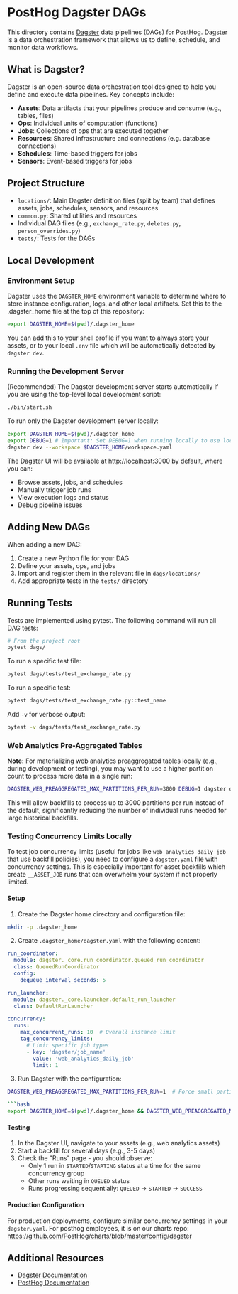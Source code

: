 # PostHog Dagster DAGs

This directory contains [Dagster](https://dagster.io/) data pipelines (DAGs) for PostHog. Dagster is a data orchestration framework that allows us to define, schedule, and monitor data workflows.

## What is Dagster?

Dagster is an open-source data orchestration tool designed to help you define and execute data pipelines. Key concepts include:

-   **Assets**: Data artifacts that your pipelines produce and consume (e.g., tables, files)
-   **Ops**: Individual units of computation (functions)
-   **Jobs**: Collections of ops that are executed together
-   **Resources**: Shared infrastructure and connections (e.g. database connections)
-   **Schedules**: Time-based triggers for jobs
-   **Sensors**: Event-based triggers for jobs

## Project Structure

-   `locations/`: Main Dagster definition files (split by team) that defines assets, jobs, schedules, sensors, and resources
-   `common.py`: Shared utilities and resources
-   Individual DAG files (e.g., `exchange_rate.py`, `deletes.py`, `person_overrides.py`)
-   `tests/`: Tests for the DAGs

## Local Development

### Environment Setup

Dagster uses the `DAGSTER_HOME` environment variable to determine where to store instance configuration, logs, and other local artifacts. Set this to the .dagster_home file at the top of this repository:

```bash
export DAGSTER_HOME=$(pwd)/.dagster_home
```

You can add this to your shell profile if you want to always store your assets, or to your local `.env` file which will be automatically detected by `dagster dev`.

### Running the Development Server

(Recommended) The Dagster development server starts automatically if you are using the top-level local development script:

```bash
./bin/start.sh
```

To run only the Dagster development server locally:

```bash
export DAGSTER_HOME=$(pwd)/.dagster_home
export DEBUG=1 # Important: Set DEBUG=1 when running locally to use local resources
dagster dev --workspace $DAGSTER_HOME/workspace.yaml
```

The Dagster UI will be available at http://localhost:3000 by default, where you can:

-   Browse assets, jobs, and schedules
-   Manually trigger job runs
-   View execution logs and status
-   Debug pipeline issues

## Adding New DAGs

When adding a new DAG:

1. Create a new Python file for your DAG
2. Define your assets, ops, and jobs
3. Import and register them in the relevant file in `dags/locations/`
4. Add appropriate tests in the `tests/` directory

## Running Tests

Tests are implemented using pytest. The following command will run all DAG tests:

```bash
# From the project root
pytest dags/
```

To run a specific test file:

```bash
pytest dags/tests/test_exchange_rate.py
```

To run a specific test:

```bash
pytest dags/tests/test_exchange_rate.py::test_name
```

Add `-v` for verbose output:

```bash
pytest -v dags/tests/test_exchange_rate.py
```

### Web Analytics Pre-Aggregated Tables

**Note:** For materializing web analytics preaggregated tables locally (e.g., during development or testing), you may want to use a higher partition count to process more data in a single run:

```bash
DAGSTER_WEB_PREAGGREGATED_MAX_PARTITIONS_PER_RUN=3000 DEBUG=1 dagster dev -m dags.definitions
```

This will allow backfills to process up to 3000 partitions per run instead of the default, significantly reducing the number of individual runs needed for large historical backfills.

### Testing Concurrency Limits Locally

To test job concurrency limits (useful for jobs like `web_analytics_daily_job` that use backfill policies), you need to configure a `dagster.yaml` file with concurrency settings. This is especially important for asset backfills which create `__ASSET_JOB` runs that can overwhelm your system if not properly limited.

#### Setup

1. Create the Dagster home directory and configuration file:

```bash
mkdir -p .dagster_home
```

2. Create `.dagster_home/dagster.yaml` with the following content:

```yaml
run_coordinator:
  module: dagster._core.run_coordinator.queued_run_coordinator
  class: QueuedRunCoordinator
  config:
    dequeue_interval_seconds: 5

run_launcher:
  module: dagster._core.launcher.default_run_launcher
  class: DefaultRunLauncher

concurrency:
  runs:
    max_concurrent_runs: 10  # Overall instance limit
    tag_concurrency_limits:
      # Limit specific job types
      - key: 'dagster/job_name'
        value: 'web_analytics_daily_job'
        limit: 1

```

3. Run Dagster with the configuration:

```bash
DAGSTER_WEB_PREAGGREGATED_MAX_PARTITIONS_PER_RUN=1  # Force small partitions per run to create multiple runs

```bash
export DAGSTER_HOME=$(pwd)/.dagster_home && DAGSTER_WEB_PREAGGREGATED_MAX_PARTITIONS_PER_RUN=1 DEBUG=1 dagster dev -m dags.definitions
```

#### Testing

1. In the Dagster UI, navigate to your assets (e.g., web analytics assets)
2. Start a backfill for several days (e.g., 3-5 days)
3. Check the "Runs" page - you should observe:
   - Only 1 run in `STARTED`/`STARTING` status at a time for the same concurrency group
   - Other runs waiting in `QUEUED` status
   - Runs progressing sequentially: `QUEUED` → `STARTED` → `SUCCESS`

#### Production Configuration

For production deployments, configure similar concurrency settings in your `dagster.yaml`.
For posthog employees, it is on our charts repo: https://github.com/PostHog/charts/blob/master/config/dagster

## Additional Resources

-   [Dagster Documentation](https://docs.dagster.io/)
-   [PostHog Documentation](https://posthog.com/docs)
